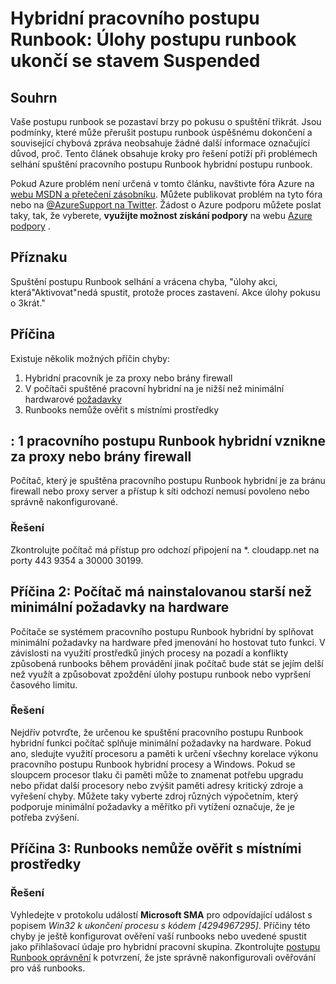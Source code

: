 <properties
   pageTitle="Hybridní pracovního postupu Runbook: Úlohy postupu runbook ukončí se stavem Suspended | Microsoft Azure"
   description="Příznaky příčiny a řešení chyby ukončení pracovního postupu Runbook hybridní projektu."
   services="automation"
   documentationCenter=""
   authors="mgoedtel"
   manager="jwhit"
   editor="tysonn" />
<tags
   ms.service="automation"
   ms.devlang="na"
   ms.topic="article"
   ms.tgt_pltfrm="na"
   ms.workload="infrastructure-services"
   ms.date="08/17/2016"
   ms.author="magoedte" />

# <a name="hybrid-runbook-worker-a-runbook-job-terminates-with-a-status-of-suspended"></a>Hybridní pracovního postupu Runbook: Úlohy postupu runbook ukončí se stavem Suspended

## <a name="summary"></a>Souhrn

Vaše postupu runbook se pozastaví brzy po pokusu o spuštění třikrát. Jsou podmínky, které může přerušit postupu runbook úspěšnému dokončení a související chybová zpráva neobsahuje žádné další informace označující důvod, proč. Tento článek obsahuje kroky pro řešení potíží při problémech selhání spuštění pracovního postupu Runbook hybridní postupu runbook.

Pokud Azure problém není určená v tomto článku, navštivte fóra Azure na [webu MSDN a přetečení zásobníku](https://azure.microsoft.com/support/forums/). Můžete publikovat problém na tyto fóra nebo na [ @AzureSupport na Twitter](https://twitter.com/AzureSupport). Žádost o Azure podporu můžete poslat taky, tak, že vyberete, **využijte možnost získání podpory** na webu [Azure podpory](https://azure.microsoft.com/support/options/) .

## <a name="symptom"></a>Příznaku

Spuštění postupu Runbook selhání a vrácena chyba, "úlohy akci, která"Aktivovat"nedá spustit, protože proces zastavení. Akce úlohy pokusu o 3krát."


## <a name="cause"></a>Příčina

Existuje několik možných příčin chyby: 

  1. Hybridní pracovník je za proxy nebo brány firewall
  2. V počítači spuštěné pracovní hybridní na je nižší než minimální hardwarové [požadavky](automation-hybrid-runbook-worker.md#hybrid-runbook-worker-requirements) 
  3. Runbooks nemůže ověřit s místními prostředky


## <a name="cause-1-hybrid-runbook-worker-is-behind-proxy-or-firewall"></a>: 1 pracovního postupu Runbook hybridní vznikne za proxy nebo brány firewall

Počítač, který je spuštěna pracovního postupu Runbook hybridní je za bránu firewall nebo proxy server a přístup k síti odchozí nemusí povoleno nebo správně nakonfigurované.

### <a name="solution"></a>Řešení

Zkontrolujte počítač má přístup pro odchozí připojení na *. cloudapp.net na porty 443 9354 a 30000 30199. 

## <a name="cause-2-computer-has-less-than-minimum-hardware-requirements"></a>Příčina 2: Počítač má nainstalovanou starší než minimální požadavky na hardware

Počítače se systémem pracovního postupu Runbook hybridní by splňovat minimální požadavky na hardware před jmenování ho hostovat tuto funkci. V závislosti na využití prostředků jiných procesy na pozadí a konflikty způsobená runbooks během provádění jinak počítač bude stát se jejím delší než využít a způsobovat zpoždění úlohy postupu runbook nebo vypršení časového limitu. 

### <a name="solution"></a>Řešení 

Nejdřív potvrďte, že určenou ke spuštění pracovního postupu Runbook hybridní funkci počítač splňuje minimální požadavky na hardware.  Pokud ano, sledujte využití procesoru a paměti k určení všechny korelace výkonu pracovního postupu Runbook hybridní procesy a Windows.  Pokud se sloupcem procesor tlaku či paměti může to znamenat potřebu upgradu nebo přidat další procesory nebo zvýšit paměti adresy kritický zdroje a vyřešení chyby. Můžete taky vyberte zdroj různých výpočetním, který podporuje minimální požadavky a měřítko při vytížení označuje, že je potřeba zvýšení.         

## <a name="cause-3-runbooks-cannot-authenticate-with-local-resources"></a>Příčina 3: Runbooks nemůže ověřit s místními prostředky

### <a name="solution"></a>Řešení

Vyhledejte v protokolu událostí **Microsoft SMA** pro odpovídající událost s popisem *Win32 k ukončení procesu s kódem [4294967295]*.  Příčiny této chyby je ještě konfigurovat ověření vaší runbooks nebo uvedené spustit jako přihlašovací údaje pro hybridní pracovní skupina.  Zkontrolujte [postupu Runbook oprávnění](automation-hybrid-runbook-worker.md#runbook-permissions) k potvrzení, že jste správně nakonfigurovali ověřování pro váš runbooks.  


 

